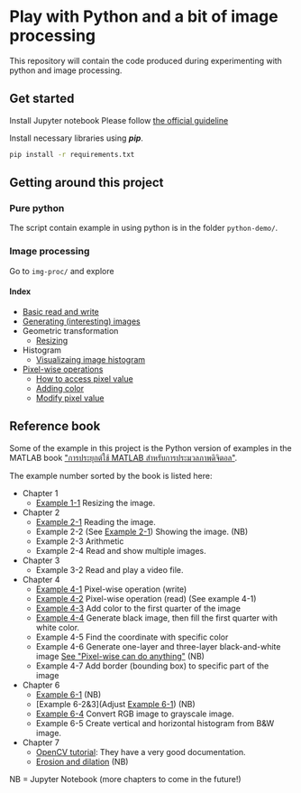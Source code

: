 # Play with Python and a bit of image processing
This repository will contain the code produced during experimenting with python and image processing. 

## Get started 

Install Jupyter notebook
Please follow [the official guideline](https://jupyter.readthedocs.io/en/latest/install.html)

Install necessary libraries using _**pip**_. 
```bash
pip install -r requirements.txt
```

## Getting around this project
### Pure python 
The script contain example in using python is in the folder `python-demo/`. 

### Image processing
Go to `img-proc/` and explore

#### Index
* [Basic read and write](img-proc/read-write/)
* [Generating (interesting) images](img-proc/sample-images/generate-images.py)
* Geometric transformation
  * [Resizing](img-proc/resize)
* Histogram
  * [Visualizaing image histogram](img-proc/image-histogram/)
* [Pixel-wise operations](img-proc/pixel-wise-op/pixel-wise-can-do-anything.ipynb)
  * [How to access pixel value](img-proc/pixel-wise-op/read-pixel-value.py)
  * [Adding color](img-proc/pixel-wise-op/add-color.py)
  * [Modify pixel value](img-proc/pixel-wise-op/change-pixel-value.py)

## Reference book 
Some of the example in this project is the Python version of examples in the MATLAB book ["การประยุกต์ใช้ MATLAB สำหรับการประมวลภาพดิจิตอล"](http://www.ookbee.com/Shop/Book/9a2fd582-e920-42fc-b5a7-d600705248e1). 

The example number sorted by the book is listed here: 
* Chapter 1
  * [Example 1-1](img-proc/resize/opencv-imresize.ipynb) Resizing the image.
* Chapter 2
  * [Example 2-1](img-proc/read-write/) Reading the image.
  * Example 2-2 (See [Example 2-1](img-proc/read-write/read-write.ipynb)) Showing the image. (NB)
  * Example 2-3 Arithmetic
  * Example 2-4 Read and show multiple images. 
* Chapter 3
  * Example 3-2 Read and play a video file. 
* Chapter 4
  * [Example 4-1](img-proc/pixel-wise-op/change-pixel-value.py) Pixel-wise operation (write)
  * [Example 4-2](img-proc/pixel-wise-op/read-pixel-value.py) Pixel-wise operation (read) (See example 4-1)
  * [Example 4-3](img-proc/pixel-wise-op/add-color.py) Add color to the first quarter of the image
  * [Example 4-4](img-proc/the-matlab-book/ex4-4.py) Generate black image, then fill the first quarter with white color. 
  * Example 4-5 Find the coordinate with specific color
  * Example 4-6 Generate one-layer and three-layer black-and-white image [See "Pixel-wise can do anything"](img-proc/pixel-wise-op/pixel-wise-can-do-anything.ipynb) (NB)
  * Example 4-7 Add border (bounding box) to specific part of the image
* Chapter 6
  * [Example 6-1](img-proc/image-histogram/using-image-histogram.ipynb) (NB)
  * [Example 6-2&3](Adjust [Example 6-1](img-proc/image-histogram/using-image-histogram.ipynb)) (NB)
  * [Example 6-4](img-proc/_utilities/pp_rgb2gray.py) Convert RGB image to grayscale image. 
  * Example 6-5 Create vertical and horizontal histogram from B&W image. 
* Chapter 7
  * [OpenCV tutorial](https://docs.opencv.org/3.0-beta/doc/py_tutorials/py_imgproc/py_morphological_ops/py_morphological_ops.html#dilation): They have a very good documentation. 
  * [Erosion and dilation](img-proc/morphological-op/erosion-dilation.ipynb) (NB)

NB = Jupyter Notebook
(more chapters to come in the future!)
